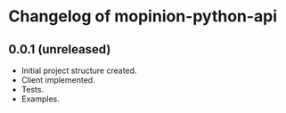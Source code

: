 Changelog of mopinion-python-api
===================================================


0.0.1 (unreleased)
----------------

- Initial project structure created.
- Client implemented.
- Tests.
- Examples.
